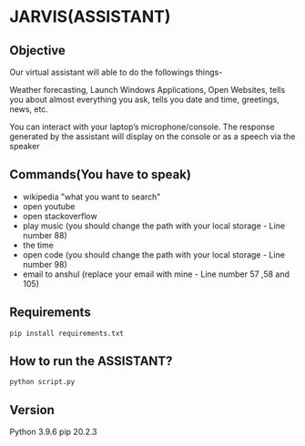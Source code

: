 # JARVIS(ASSISTANT)

## Objective
Our virtual assistant will able to do the followings things-

Weather forecasting, Launch Windows Applications, Open Websites, tells you about almost everything you ask, tells you date and time, greetings, news, etc.

You can interact with your laptop’s microphone/console. The response generated by the assistant will display on the console or as a speech via the speaker
## Commands(You have to speak)
- wikipedia "what you want to search"
- open youtube 
- open stackoverflow
- play music (you should change the path with your local storage - Line number 88)
- the time
- open code (you should change the path with your local storage - Line number 98)
- email to anshul (replace your email with mine - Line number 57 ,58 and 105)
## Requirements
```pip install requirements.txt```

## How to run the ASSISTANT?
``` python script.py ```

## Version
Python 3.9.6
pip 20.2.3